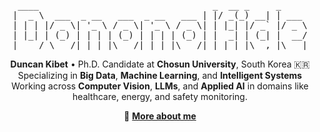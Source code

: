 <!-- ASCII ART HEADER -->
<pre align="center">
  ____                                 _  __ _     _      
 |  _ \  ___  _ __   ___  _ __   ___ | |/ _(_) __| | ___  
 | | | |/ _ \| '_ \ / _ \| '_ \ / _ \| | |_| |/ _` |/ _ \ 
 | |_| | (_) | | | | (_) | | | | (_) | |  _| | (_| |  __/ 
 |____/ \___/|_| |_|\___/|_| |_|\___/|_|_| |_|\__,_|\___| 
</pre>

<p align="center">
  <b>Duncan Kibet</b> • Ph.D. Candidate at <b>Chosun University</b>, South Korea 🇰🇷  
  <br>
  Specializing in <b>Big Data</b>, <b>Machine Learning</b>, and <b>Intelligent Systems</b>  
  <br>
  Working across <b>Computer Vision</b>, <b>LLMs</b>, and <b>Applied AI</b> in domains like healthcare, energy, and safety monitoring.
</p>

<p align="center">
  🔗 <a href="https://about-duncankibet.web.app" target="_blank"><b>More about me</b></a>
</p>

